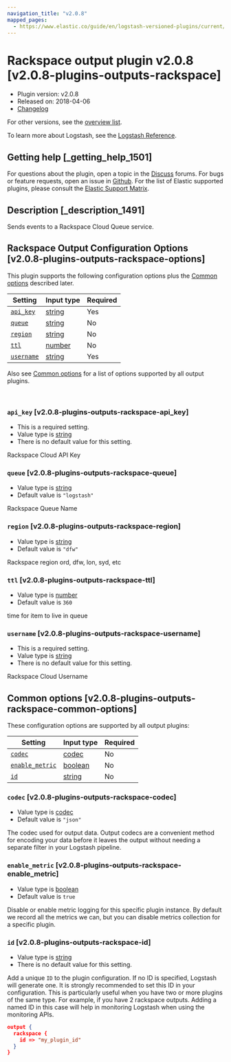 ```yaml
---
navigation_title: "v2.0.8"
mapped_pages:
  - https://www.elastic.co/guide/en/logstash-versioned-plugins/current/v2.0.8-plugins-outputs-rackspace.html
---
```


# Rackspace output plugin v2.0.8 [v2.0.8-plugins-outputs-rackspace]


* Plugin version: v2.0.8
* Released on: 2018-04-06
* [Changelog](https://github.com/logstash-plugins/logstash-output-rackspace/blob/v2.0.8/CHANGELOG.md)

For other versions, see the [overview list](output-rackspace-index.md).

To learn more about Logstash, see the [Logstash Reference](logstash://reference/index.md).

## Getting help [_getting_help_1501]

For questions about the plugin, open a topic in the [Discuss](http://discuss.elastic.co) forums. For bugs or feature requests, open an issue in [Github](https://github.com/logstash-plugins/logstash-output-rackspace). For the list of Elastic supported plugins, please consult the [Elastic Support Matrix](https://www.elastic.co/support/matrix#matrix_logstash_plugins).


## Description [_description_1491]

Sends events to a Rackspace Cloud Queue service.


## Rackspace Output Configuration Options [v2.0.8-plugins-outputs-rackspace-options]

This plugin supports the following configuration options plus the [Common options](v2-0-8-plugins-outputs-rackspace.md#v2.0.8-plugins-outputs-rackspace-common-options) described later.

| Setting | Input type | Required |
| --- | --- | --- |
| [`api_key`](v2-0-8-plugins-outputs-rackspace.md#v2.0.8-plugins-outputs-rackspace-api_key) | [string](logstash://reference/configuration-file-structure.md#string) | Yes |
| [`queue`](v2-0-8-plugins-outputs-rackspace.md#v2.0.8-plugins-outputs-rackspace-queue) | [string](logstash://reference/configuration-file-structure.md#string) | No |
| [`region`](v2-0-8-plugins-outputs-rackspace.md#v2.0.8-plugins-outputs-rackspace-region) | [string](logstash://reference/configuration-file-structure.md#string) | No |
| [`ttl`](v2-0-8-plugins-outputs-rackspace.md#v2.0.8-plugins-outputs-rackspace-ttl) | [number](logstash://reference/configuration-file-structure.md#number) | No |
| [`username`](v2-0-8-plugins-outputs-rackspace.md#v2.0.8-plugins-outputs-rackspace-username) | [string](logstash://reference/configuration-file-structure.md#string) | Yes |

Also see [Common options](v2-0-8-plugins-outputs-rackspace.md#v2.0.8-plugins-outputs-rackspace-common-options) for a list of options supported by all output plugins.

 

### `api_key` [v2.0.8-plugins-outputs-rackspace-api_key]

* This is a required setting.
* Value type is [string](logstash://reference/configuration-file-structure.md#string)
* There is no default value for this setting.

Rackspace Cloud API Key


### `queue` [v2.0.8-plugins-outputs-rackspace-queue]

* Value type is [string](logstash://reference/configuration-file-structure.md#string)
* Default value is `"logstash"`

Rackspace Queue Name


### `region` [v2.0.8-plugins-outputs-rackspace-region]

* Value type is [string](logstash://reference/configuration-file-structure.md#string)
* Default value is `"dfw"`

Rackspace region ord, dfw, lon, syd, etc


### `ttl` [v2.0.8-plugins-outputs-rackspace-ttl]

* Value type is [number](logstash://reference/configuration-file-structure.md#number)
* Default value is `360`

time for item to live in queue


### `username` [v2.0.8-plugins-outputs-rackspace-username]

* This is a required setting.
* Value type is [string](logstash://reference/configuration-file-structure.md#string)
* There is no default value for this setting.

Rackspace Cloud Username



## Common options [v2.0.8-plugins-outputs-rackspace-common-options]

These configuration options are supported by all output plugins:

| Setting | Input type | Required |
| --- | --- | --- |
| [`codec`](v2-0-8-plugins-outputs-rackspace.md#v2.0.8-plugins-outputs-rackspace-codec) | [codec](logstash://reference/configuration-file-structure.md#codec) | No |
| [`enable_metric`](v2-0-8-plugins-outputs-rackspace.md#v2.0.8-plugins-outputs-rackspace-enable_metric) | [boolean](logstash://reference/configuration-file-structure.md#boolean) | No |
| [`id`](v2-0-8-plugins-outputs-rackspace.md#v2.0.8-plugins-outputs-rackspace-id) | [string](logstash://reference/configuration-file-structure.md#string) | No |

### `codec` [v2.0.8-plugins-outputs-rackspace-codec]

* Value type is [codec](logstash://reference/configuration-file-structure.md#codec)
* Default value is `"json"`

The codec used for output data. Output codecs are a convenient method for encoding your data before it leaves the output without needing a separate filter in your Logstash pipeline.


### `enable_metric` [v2.0.8-plugins-outputs-rackspace-enable_metric]

* Value type is [boolean](logstash://reference/configuration-file-structure.md#boolean)
* Default value is `true`

Disable or enable metric logging for this specific plugin instance. By default we record all the metrics we can, but you can disable metrics collection for a specific plugin.


### `id` [v2.0.8-plugins-outputs-rackspace-id]

* Value type is [string](logstash://reference/configuration-file-structure.md#string)
* There is no default value for this setting.

Add a unique `ID` to the plugin configuration. If no ID is specified, Logstash will generate one. It is strongly recommended to set this ID in your configuration. This is particularly useful when you have two or more plugins of the same type. For example, if you have 2 rackspace outputs. Adding a named ID in this case will help in monitoring Logstash when using the monitoring APIs.

```json
output {
  rackspace {
    id => "my_plugin_id"
  }
}
```



